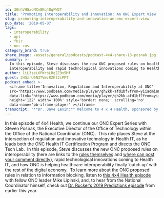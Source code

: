 ```yaml
---
id: 30hhVHGxoNXv8Kq48qFW2T
title: 'Promoting Interoperability and Innovation: An ONC Expert View'
slug: promoting-interoperability-and-innovation-an-onc-expert-view
pub_date: '2019-05-07'
tags:
  - interoperability
  - api
  - fhir
  - onc-cms
category_brand: true
share_image: /assets/general/podcasts/podcast-4x4-share-13-posnak.jpg
summary: >-
  In this episode, Steve discusses the new ONC proposed rules on healthcare
  interoperability and rapid technological innovations coming to Health IT.
author: 1iL3zeL6PWrbLRgZE9x5Mf
guest: 2HQzrU6N3TVmzRZKl2iPFT
podcast_embed: >-
  <iframe title='Innovation, Regulation and Interoperability at ONC'
  src='https://www.podbean.com/media/player/gh2kk-afd1bf?from=yiiadmin&download=1&version=1'
  data-link='https://www.podbean.com/media/player/gh2kk-afd1bf?from=yiiadmin&download=1&version=1'
  height='122' width='100%' style='border: none;' scrolling='no'
  data-name='pb-iframe-player' ></iframe>
transcript: "**Dr. Dave Levin:** Welcome to 4 x 4 Health, sponsored by Sansoro Health. Sansoro Health, integration at the speed of innovation. Check them out at [www.sansorohealth.com](http://www.sansorohealth.com). I am your host Dr. Dave Levin. Today I am talking with Steve Posnak, Executive Director of the Office of Technology within the Office of the National Coordinator for Health Information Technology, usually referred to as ONC. Steve has been with ONC since 2005 and currently advises the national coordinator, leads the ONC health IT certification program and directs ONC standards and technology investments through the ONC tech lab. He led the creation of the interoperability standards advisory, the redesign of ONC’s certified health IT product lists, created the interoperability proving ground and developed the CCDA scorecard. The recently proposed final rules from ONC on interoperability and information blocking deal with some of the most important issues in health IT today. I have spoken with Steve before. I could tell you he is a leading expert and a driving force behind this effort by the Federal Government to promote interoperability and the free exchange of health data. We are grateful to him for taking the time to talk with us about these critical issues. Welcome to 4 x 4 health, Steve.\n\n**Steven Posnak:** Thanks for having me, Dave.\n\n**Dave:** Alright, let’s jump right into this. We have a lot to cover today. I’m going to ask you a series of\_ four questions and we’ll take about four minutes to answer each one and to get us started. Just take a minute, tell us a little bit about yourself, about the ONC, it’s authority and how you go about doing the important work you’re involved in right now?\n\n**Steven:** Sure, thanks again for having me, but you know the quick summary of myself, I went to Undergraduate for Computer Science and did what any other self-respecting young adult would do when the market in the early 2000 didn’t look so good. I deferred adulthood and went to Grad school and at the time I was interested in Information Security based on some of the work that I was involved in. So, I was able to get accepted into Johns Hopkins Information Security Institute where I did a Masters in what is called Security Informatics and as I was there, I got really interested in health policy at the time. If you can remember, or your listeners remember, I was right about when the HIPAA privacy and security rules were released by the Department of Health and Human Services and you know, there was this new era of information technology and health policy security compliance and the like that, that came about. So, that was really how I got interested in the health IT and policy space that I’m in now. I, the long courtship with my office to place in the early 2000s and right when it got formed in 2004 and as your intro mentioned, I’ve been here since July 2005. So, that’s a bit about myself and how I wound up here really quickly. Happy to dive into specific details about the organization as you may feel like.\n\n**Dave:** Yeah, well so, take a minute and yeah, that was terrific. So, give us the same kind of fly over of ONC. You know, what’s it charged with and you know, very simply, broadly, how do you go about doing the work?\n\n**Steven:** Yeah, absolutely. So, we are an agency within the executive branch. We’re part of the what’s called the Office of the Secretary within the Department of Health and Human Services. So, we have an HHS lingo. We have organizations that are called operating divisions. So, those are the big-name kind of kitchen table agencies as I like to describe them. FDA, CMS, CDC, those are all big operating divisions as part of the department. The smaller policy setting, and other focused agencies are typically part of the office of the secretary in HHS and most of the time they’re led by an assistant secretary for a particular issue. So, we’re at the same peer level to say, for instance, the Office for civil rights that enforces the HIPAA privacy and security rules and we were originally chartered or created under an executive order, under the Bush administration, W. Bush and we lived under this executive order up until the High Tech Act came along in 2009. So, the beginning of the Obama administration and that was the first time that ONC, the office was codified in law and so, we weren’t just dependent on a single executive order to implement our mission. At the same time, we gained a bunch of new statutory authority for the first time to implement. I have a bit of an adage, you know, in government we operate on political capital, money, so appropriated dollars and authority and so, with any kind of mix or combination of those three, that’s really how a federal agency runs. ONC at various stages of had a various amount of each of those in order to do our work. In 2009, we received 2 billion with a B dollars to implement the High Tech Act and along with the EHR incentive program, which is otherwise referred to as meaningful use, which is now as you all know, you know, I’ve seen subsequent name changes, but the way that we do our work is largely we coordinate within the executive branch with many of the other federal agencies that focused on health IT or have an interoperability related portfolio and we can certainly talk about that more and then we similarly work with the private sector to help advance interoperability interests. Such as standards, improvements or pilots or other types of innovation-related activities that can help advance interoperability.\n\n**Dave:** Boy, I think you did a great job with summarizing which is a pretty complex, collection of alphabet soup there and three-letter agencies and all the like. The other thing that has struck me as I’ve delved into this world and begun to learn more is the sort of public, private partnership nature of this where you really go out of your way to find subject matter experts, bring them together, facilitate exploration of problems and potential solutions and then this whole cycle of the proposal and public comment and we’ll get a little deeper into this towards the end because I know part of what we want to do here is encourage the public to participate in this and comment, particularly during this period where the rules are available for that. So, I just want to add that, that little piece to your description as well. I want to turn now to interoperability and I usually ask my guests what is the most important or interesting thing you’re working on? But I’m telling you it is interoperability because that’s what I want to talk about today and again, I consider myself a slightly informed novice at this point. But there are some things that as I’ve looked at the language in the 21st Century Cures Act and in these proposed rules that jump out at me and of course 21st Century Cures Act has specific goals and I’m quoting to advance interoperability and support the access exchange and use of electronic health information. The way I have looked at this at the highest level is that the assumption is the data should flow, that this is good for health care, it’s good for patients, it’s good for containing the cost, and that if again, I would say the default assumption, the starting point for all of this at least could be sent to be that the data should flow, that it should be available without special effort or special costs unless there’s really well defined and legitimate reasons for that not to happen. Is that a fair lay person’s understanding of the overall intent of this work and particularly when we talk about interoperability and Steve, if it’s not, you go right ahead and correct me.\n\n**Steven:** No, no, I think it’s a great way to help summarize and as you mentioned, so the 21st Century Cures Act passed at the end of 2016. As you noted, it includes some substantial changes to ONC’s authority. First with respect to the certification program and then secondarily with respect to what is called the information blocking; and that really is, you quoted the phrase does you are in the statute about the having information, the electronic health information be accessible, exchangeable and usable to say it in proper grammar, you know, for many different purposes in the healthcare ecosystem.\n\n**Dave:** We had a wonderful discussion recently with your colleague Michael Lipinski and Mike and I went pretty deep on information blocking and at the time I proposed to him this kind of three-layer idea of an overall approach to promoting NRR and mitigating information blocking. I want to try that same idea out on you and get your reaction. So, I personally sort of think of this as coming in three layers. The first layer defines the technical protocols and essentially this is about APIs and use of the fire standard. The next layer defines the data that should be exchanged as part of this and using that technology and I think that the US core data for interoperability, that data set definition sort of, you know, gets us started there and then lastly there’s a behavioural layer that’s mostly to do with behaviours related to information blocking. So, tech in the form of APIs and you know, related technical requirements. A Data set that we can all agree on and then some behaviours that help promote the use and permit and help prevent info blocking. Is that, again, I know I’m speaking as a layman and I’m simplifying, but is that a reasonable way for folks to think about this?\n\n**Steven:** Yeah, yeah, absolutely and maybe even make it even simpler. The way in which ONC is organized today is with a large focus of our office on, you know, the policy-minded thinkers, right. So, Mike Lipinski, my colleague, is a part of our office policy. I direct our office of technology and so, together you know, we often look at health IT issues, just like you described, there’s a policy component which is really that behaviour. Are there incentives in the market, are there anti-competitive practices that may be affecting how fast or easy it is for information to exchange or be exchanged and then similarly, do stakeholders have the technical capacity and capabilities at hand to engage in those practices if they, you know, were so properly invented, let’s say? So, where we look at really both sides of that coin in terms of, you know, there are some cases where we need to focus a little bit more of our attention on policy-related efforts to see that necessary behaviour change and then in other areas, the technical standards may be slightly immature or need further testing, spit and polish to make sure that they can really support in a way that’s satisfactory, the needs of, you know, healthcare providers and the like in the space.\n\n**Dave:** I think that’s a really good summary and again at the end of the day there’s, a set of technical requirements but there’s also actions and practices of health IT developers and others that ultimately determine whether we have robust interoperability or not and I think it is one of the good things and one of the strong things about the Cures Act and about the way both ONC and CMS are approaching implementation is that recognizes that this is a complex interaction of technical and behavioural factors. It is probably time to start to go deep on those technical issues and I know that is a big sweet spot for you. So, take a couple of minutes and tell us, you know, again, broadly what were you after there. We know that the proposed rules include the adoption and use of APIs in general and specifically use of FHIR, take us deeply on if you will, the sort of technical underpinnings of the proposal.\n\n**Steven:** Sure, and we will do a kind of fast forward, super-fast of the past decade, you know, leading up to, you know, leading up to this point and the important thing to keep in mind is that you know, prior to the High Tech Act in 2009 and when I first started for our, you know, earlier points, adoption of electronic health record technology was quite low in both the ambulatory and inpatient setting and we were acutely focused on getting computers, digitizing data and getting, you know, getting the capacity for information exchange and information sharing much higher than it was at that time and the incentives that were made available through the High Tech Act certainly had a big impact on electronic health record adoption, EHR adoption but as the years have gone by, you know, we’ve been looking and been focused on the bigger problems that we knew we always needed to solve and interoperability at large right across a number of different use case is one of them. Provider efficiency, provider burden in other cases if you want to, depending on if the glass is half full or half empty and how you referencing things.\n\n**Dave:** Right.\n\n**Steven:** You know, is the other dynamic that we also seek to affect and when we talk about the technical component here, the 21st Century Cures Act includes a specific condition of certification it’s called. So, it’s one of those substantial changes tell and see authority where not only are we looking to regulate or oversee the technical conformance as we described for the EHR software, we also look at the health IT developers business practices in these cases as well that the potential for application programming interfaces, APIs, we’ll do the acronym check for everyone, you know, was recognized by Congress in terms of its effect that it’s had on other industries, right. So, when we look at our experiences with the aviation industry, you know, banking, other types of, you know, consumer electronics, we use APIs every day in our daily lives and then we go into healthcare and we’re asked to fax things and so, I think, you know, Congress recognize this discrepancy between the health IT and healthcare community and the rest of, you know, our, our competitive markets and included this condition of certification which we’ve subsequently rolled out through our proposed rule that everyone can comment on. So, through May 3rd and the proposed rules focused related to API technology is around three attributes. One is around standardization as you already indicated, it’s really important to point to make sure that there’s consistency in the market in terms of how, let’s say, applications, apps or services are able to connect to other systems. There’s the transparency aspect, making sure for everyone that’s a software developer that they can access the technical documentation and other terms and conditions that may be necessary in order to interact with APIs and then the third area or attribute and focus is around pro-competitive marketplace practices and behaviours and so, those really revolve around areas where health IT developers may be in a position to set fees and we’ve proposed certain guidelines around those and equally, where there’s opportunity for health IT developers to prohibit or prevent their customers from using third-party applications that may otherwise compete or have an effect on their market share by virtue of the fact that, that third party service that a healthcare organization wants to use maybe a kind of competitive or other complimentary product that, that original health IT developer may be interested in selling to the customer. So, that’s a quick recap. You know, without going into too many details of the broad view that we took in our proposals for the API without special effort as the statute refers to it.\n\n**Dave:** That’s a really good recap and the way I think about it is the initial push of essentially the last 10 years, was the basic digitalization of healthcare. We got our clinicians to put down pencils and pens and start using a keyboard and it sounds kind of silly when you say it that way, but it was a major accomplishment. I think many of us feel like we ended up digitizing our silos again and there was a kind of market failure that this legislation and the proposed rules are designed to address that will allow us to connect in more sensible ways and share data and you know, I said earlier that I felt like one of the themes was the data should flow. It seems clear to me, the other overarching theme of all of this is it’s a design to address. Again, what I see is a market failure. I know others share that view and they promote competition which will be healthy will drive innovation and improvement and so, the sooner the better as I’m concerned. You used a phrase technology suppliers and you’ve mentioned EHR companies a couple of times. One of the things that I learned is as part of doing this work, you’ve identified really three players if you will. Take a minute and explain to us the differences between the API tech supplier, the data provider and the user because they play, all play key roles in their linking, and it’s important to kind of understand that and how the rules play across that, I think.\n\n**Steven:** Yeah, absolutely and this is an interesting point to try to emphasize here. One of the lessons that I would say, you know, personally I’ve learned, and I think a lot of my colleagues share here as a regulatory agency. We are only, our rules are only as good as we are able to communicate them, and you know, we see, you know, a lot of, just to pick on our other colleagues, you know, at the Office of Civil Rights, you know, HHS with the HIPAA privacy and security rules. Probably one of the most often cited, confused, you know, rules in terms of whether or not, you know, healthcare organizations are allowed to share data with patients if they’re allowed to share data with other healthcare organizations and our colleagues at OCR do a great job putting out, you know, frequently asked questions and other guidance, you know, in this new electronic ecosystem but it seems like, it’s never enough, you know, to really satisfy everyone’s needs and similarly, we have that same experience with a certification through our regulatory, you know, purview and oversight. You know, we run an effectively, I like to describe it as a citizen service. You know, we don’t issue passports here at ONC, but we effectively run the ONC health IT certification program and health IT software developers that seek to get their health IT software certified through our program are our customers. You know, we do the best that we can in implementing our regulatory requirements to make sure that they know the items with which they need to comply, and they can do so consistently and so, the way in which we approach regulation sometimes is to make sure that we are explicitly clear or as explicitly clear as we can be about the types of actors or stakeholders that are involved and so, with the proposals that we constructed for the API condition of certification, we really viewed this in a somewhat triangular relationship. So, we have the health IT developer, we refer to them in this context as an API technology supplier. They’re the organization that’s putting the software engineers and other types of software developers toward the creation of our proposals what would be a FHIR server. So, fast healthcare, interoperability resources, FHIR, and that would be the kind of software stack on which healthcare organizations would be able to make their data accessible. So, we refer to those healthcare organizations as API data providers because they’re the ones that are the stewards of health data and they’re making that data available to either other third parties with whom they want to have a business relationship. So, in a B to B way or to support equally important contexts when a patient just like us, when we’re requesting our health information through our HIPPA right of access, the healthcare organization will then again be supplying that data to the patient and in the instances, just to cover of the third actor here where you have someone that’s interacting with the API technology that wasn’t the original creator of that FHIR server and that isn’t a data steward that’s providing access to the data. We refer to those, they’re kind of the rest of that community as API users and so, these would be, if I’m a healthcare provider first, you know, it could be a population analytics company that I set up a contract with to do some analysis of my diabetic population. They would be considered an API user, VISA via proposals and then equally me as a patient, if I seek to use some type of third-party application to connect to the healthcare providers API, us too, me and my app would be considered an API user in that context.\n\n**Dave:** That’s a great overview and again these sort of three buckets. So, there is the API tech supplier, the folks that are building an application and you’ve been very specific in this case that’s offering the FHIR spec API, there’s the API data provider, typically a health system or other that is licensing that technology and then there’s the API user, which could be a patient, could be a third party that’s got an App that requires the data and what’s interesting to me is the way these all fit together and how the rules have looked at some specific areas to ensure a balanced playing field and in to promote competition. So, for example, these days, it’s sometimes not clear who has authority, either formally or informally to decide that an API user, i.e. a third party. Let’s just say for the sake conversation, a mobile app developer, do they get to connect or not? Is it the sole purview of the licensee or does the technology supplier have a role in that as well and as I read the rules, they go directly at this sort of issue and they basically say, look, to be certified, you’ve got to serve it up as a FHIR standard and you’ve got to deliver the US CDI Dataset and it’s really up to the API data provider, typically the person licensing that technology to decide who they want to do business with and who connects and has access. So, to put a real concrete point of this, an EHR vendor will license our technology to a health system and as part of this arrangement, it will be really at the discretion of the health system to determine which third parties they want to do business with. Now we’ll carve patients out because they’re an exception and there’s really clear direction on what patients have a right to as well. So, again, I would ask you to either, you know, clarify or correct me or if I kind of bucketed up this thing in a way that makes sense and is that a typical scenario we can look forward to?\n\n**Steven:** Yeah, absolutely and I think to put the finest tip point on it. You know, the scenario that you brought up was one that we’ve, you know, long heard about, I think that Congress heard about as well in part leading to the legislation that was passed in the 21st Century Cures Act and it was really this context where, you know, as you noted, maybe not to anyone’s fault per say but there was ambiguity in the market and you know, in a healthcare organization were to license or be supplied API technology by their API technology suppliers, we like to refer to them now. You know, it wasn’t clear how or under what terms and conditions the licensee, let’s call it in this case, you know, the healthcare organization or healthcare provider could on their own, you know, do a business-to-business kind of interaction with a third party if they wanted some new type of clinical decision support service or again, they wanted to do some type of population analytics or quality improvement study with their own data. They were faced with having to go back to their health IT developer to ask for permission and so, one of the things that we explicitly did under our pro-competitive conditions within the larger API condition certification was to say the health IT developer, in this context, the API technology supplier is responsible for, you know, producing the technical, you know, capacity, the technical capabilities embodied in this FHIR server and getting that certified in making sure that it’s standard conformant etc. can supply the US core data for interoperability as you mentioned and when they license it and hand it over and there’s an instance of that at a particular healthcare provider, it’s then their decision what they’re going to do with their own, the API that they’ve acquired, right. So, that healthcare provider is in the driver’s seat and they’re allowed to or they would be allowed pursuant to our proposals, you know, dictate with whom they want to have a relationship from, you know, different third-party services, etc. that may even compete with their original API technology supplier and that was really important for us. I think to a point you mentioned earlier about kind of re-levelling the playing field and making sure that there were opportunities for competitive entrance at all levels. You know, with respect to working with healthcare providers.\n\n**Dave:** Well, this is a topic of great interest to me personally, I have coined the phrase ‘Innovation Constipation’. You can use that hashtag if you dare to, and it again, I see it as, you know, it’s just, there’s been a lack of natural alignment for some of the key stakeholders. It’s a classic market failure and as I read these rules, they’re designed to address this with you know, a minimal amount of regulation required. Like most things in life, we’ll try it and we’ll learn from the doing as well. If you have just joined us, you’re listening to 4 x 4 health. We are talking with Steve Posnak, Executive Director of the Office of Technology for ONC about interoperability and information blocking. Steve, the way I would summarize what I’ve heard so far is you’ve defined who the key players are in this, the folks who make technology, the folks who consume it and the folks that want to leverage that data for other activities. We’ve talked about if you will, the sort of specifications for the plugs and the sockets, the technical protocols and the like under an API and use of FHIR and we’ve talked about the data that can flow over those wires as it were as well. You know, part of having rules is enforcing rules and so what I’d like you to do now is take a few minutes and explain to us the enforcement aspects of this. How does this play into certification? What are the stakes for the various players to conform to these rules and the potential penalties if they don’t?\n\n**Steven:** Sure, absolutely and, you know, the way I typically like to do this is to first start with the information blocking section of the 21st Century Cures Act and so, the way to kind of keep that in mind is that there are four named actors in the statute. The first being a health IT developers, second being health information exchanges, third being health information networks and then the fourth being healthcare providers. The last one has a specific statutory definition and if folks are interested they could certainly go and check that out on our website at [www.healthit.gov](http://www.healthit.gov) as well as, you know, commenting through the proposed rule, which again is open until May 3rd and when it comes to health IT developers, largely the enforcement is kind of joint jurisdictional in that for information blocking related issues of the HHS Office of the Inspector General is charged with the ability to implement fines or civil monetary penalties. In this case, they could be up to $1 million per violation and that would be issued by again, the Office of the Inspector General and that would apply to the health IT developers, the health information exchanges and the health information networks. When it comes to the health IT developers that go through the ONC health IT certification program, they’re also subject to the full slate of what are called the conditions of certification again, and the easiest way that I try to describe the way in which the conditions of certification apply prior to the 21st Century Cures Act, ONC certification program and our authority really focused on the software product. Did the software product have the requisite functionality? Was it, you know, producing transactions that use the you know, specified standards in a conformant way and if there were other kind of business practices that a health IT developer engaged in, say, anti-competitive or discriminatory practices, we really didn’t have the authority to take oversight action in respect to those types of business practices. The 21st Century Cures Act changed that in that these conditions of certification now that we’ve included in our proposed rule apply to that, the health IT developer organization as a whole, which means they may have a fully technically, you know, compliant software product, but their actions in the market could violate one of the conditions of certification and at that point, ONC in this case, would have enforcement and Oversight Authority and depending on the type of activity that they were engaged in, our first interest is always to make sure that the health IT developer can remedy either a product nonconformity or in this case it could be a business you know, practice, you know, to cure whatever their behaviours may be and rectify the situation but if we were to need to take further action, you know, the health IT developers participation in the health IT certification program could be jeopardy.\n\n**Dave:** Those are pretty big sticks, a million dollar fine per episode. The potential to have your module or your entire application decertified which would be catastrophic for a business. I do like the idea that, you know, the goal really is to identify issues and remedy them and then lastly this, as I said, this combination of looking not just at what we do from a technical standpoint, but behaviour and Michael Lipinski and I got pretty deep into this. If folks are wondering, well what’s an example of this kind of behaviour? It would be things like saying, well sure you can have the data but I’m going to charge you five times what I charged the other customer and I won’t be able to get to your class for 12 months. Well, that’s a class that’s really a no, it’s a behavioural type thing and again, the laws and the proposed rule is designed to create a more level playing field when it comes to those kinds of behaviours as well. You mentioned the comment period and so take a minute and tell us, you know, what comes next in the process and in particular, how can our listeners and others who are interested in this topic get involved and support the process?\n\n**Steven:** Yeah, absolutely. So, right now we have a, what’s called the Federal Advisory Committee. It is the health IT advisory committee. So, originally named and they are a collection of industry stakeholders, experts in the health IT, health policy field. You know that we are on this Federal Advisory Committee. They’re going through the effort of reviewing certain sections of our rules to issue us comments and then equally, you know, as the comment period expires and all of the comments are submitted and we go through a pretty intensive process on the back end, let’s call it where, you know, depending on the issues we categorize them, we break them up and we spend many hours reading through all of the comments and then our subsequent steps in creating a final rule, which I would say I particularly enjoy because it’s really more of a question and answer type of approach. So, for each of our proposals, we’ll give stakeholders a summary in a final rule. Here’s what we’ve proposed, you know, here’s what happened on, on last season of our health IT, you know, theories and then we go through each of the proposals and the feedback that we received through the public comments and explain, here’s how we finalize the regulatory proposals, here is where we didn’t accept certain public comments and for what reasons or you know, we found these types of comments convincing or appropriate to help clarify ambiguities or to help add, you know, some explicit, you know, language to the particular, we call it regulation texts. That is really the kind of 10 commandments aspect of the rules and, you know, that, that’s what we’ll go through over the next coming months but I would know we read every single comment, you know, and often, you know, it’s one or two comments that really have an uh huh moment in terms of, you know, there’s a lot of interdependencies that goes on with, within the rule. Just, you know, based on our conversation, right. You’ve got the information blocking dynamic, you’ve got the conditions of certification dynamic, their health IT developers are playing both of those worlds and the best part of a public comment process is when stakeholders really apply the proposals that we’ve put out and say, here’s how I see it working, you know, is that what you intended? And sometimes, you know, they’re absolutely right. You know, there’s an unintended consequence and they’re able to forecast that and you know, where we’re able to address those prior to issuing a final rule or at the time we issue a final rule is always satisfying from a regulator’s perspective.\n\n**Dave:** Well, and it is important to get that kind of feedback. I’m reminded of that old programmer’s adage, with more eyeballs, all bugs are shallow, and I think the same is true here. Getting these different perspectives and really making, fulfilling the private part of the public-private partnership is essential. I am going to get a little flowery here and just say, you know, I am relatively new to this world, but I’ve been really impressed with Dr. Rucker and the team at ONC and their genuine interest in addressing these important problems and in input and discussion and the various forums in their availability and like I said, it’s like everything else in life, particularly complicated things, you know, it’s not going to be perfect, but it sure looks pretty darn good to me and I like the process and I’m grateful to folks like yourself that have invested clearly enormous time and effort to get us to this point. We will include links to the key websites and places where our listeners can go if they want to comment. Again, I would urge them to do that. In preparing for this podcast, I learned that you direct something called ONC’s standards and technology investments in the ONC tech lab. I have no idea what that is, but it sounded really cool. Can you take a minute and tell us about that? What are you up to in the tech lab?\n\n**Steven:** Sure and I am glad you asked because you know, it isn’t necessarily, you know, one of those front and centre things on [www.healthit.gov](http://www.healthit.gov), but you know, really has an important aspect and, adds and important aspect and dimension to our work. So, the reason why this came about, and I appreciate you know, you got the coolness factor associated with it is, you know, all this work is as Dr. Rucker may mention, sometimes blisteringly complex and you know, we still liked to have fun while we are, you know, working hard at all of these complicated issues that oftentimes, you know, from my experience take three, five, seven years really to play out and you know, when you work in the Federal Government perspective that’s often, you know, from the time we issue a regulation to the time that you see, you know, the first changes in the market could be, you know, three or four years and the way in which we kind of govern ourselves and with my staff, we said, what can we do to make our work not about who we work for, you know, in a hierarchical sense, but about the work that we do because a lot of the work that we do together among the various different, you know, branches on my team and the usual bureaucratic fashion, it’s a very, we have a very matrix organization in terms of, we have people that have super detailed knowledge of a particular either standard or code set or vocabulary that they need to pair up with someone that is potentially doing a pilot or working with the innovation community on, you know, understanding something about health IT and it became really clear to us that we needed a different way to categorize our work and portrayed the work that we were doing across teams and so that’s why we came up with the ONC tech lab. So, you know, one of the areas where we kind of blend together innovation and pilot-oriented work is we’ve recently released last year, what’s called the Leading Edge Acceleration Projects, LEAP, you know, because we always need an acronym in Government and you know, otherwise, you know, we’ll just let people down. So, we, you know, we put that out as an opportunity for the industry to say, here are a few forward-looking areas that we are willing to make some investments in. So, we’ve been working on that. We also do prize competitions from time to time, that really fit within our innovation space and then when it comes to standards coordination overall, one of the superpowers that we have as a coordinator or a convener is to work with the various, what are called Standards Development Organizations that are out there in the health IT space. So, you know, you’ve got HL7, IG, NCPDP, you know, LOINC, Snowmad, X12, at various, you know, various different levels, right. Some of them are you know, vocabulary and code sets, some of them are at what we call content, you know, exchange structure, you know, in syntax. Then making sure that they, they’re aware of some of the policy work that’s going on, that would affect, you know, the underlying standardization activities that happen in the organizations, but also to make sure that you know, we’re investing in the overall ecosystems approach and similarly, the way in which we do that, which is kind of this last area of the tech lab is around testing and other utilities and so we have certain test tools that we have built with our colleagues at the National Institute of Standards and Technology, NIST, which is another federal agency. People may be familiar with them from like, you know, the length of an inch or something along those lines. I almost said the wrong unit of measure. So, I’m glad I caught myself there, which would have been embarrassing as engineering guy, right and so, you know, we’ve worked with them for you know, throughout the almost better part of the last decade in putting together automated, you know, electronic testing tools for different types of health IT transactions. We at ONC, I’ve also financed the consolidated CDA, our related testing suite and, so we have one that’s more oriented for our certification program, but one that’s also oriented for just the community at large and so that one we call the CCDA scorecard where you know, as you’re an implementer and you’re working with the CCDA, you can keep testing, you know, up against it to see alright, you know, what are my issues, it’s kind of a debugging, you know, tool to help you make progress and lastly, you know, we’ve turned toward FHIR and you know, we have a FHIR server testing tool which we refer to as inferno because you’re not allowed to do anything in FHIR without using a pun.\n\n**Dave:** No, I have to interrupt you there. We have a strict policy on 4 x 4 health, no FHIR puns. So, I’m going to let you slide. I am just going to give you a warning this time, no tick but I do want you to be aware.\n\n**Steven:** That’s right, that’s right, alright. Well, that’ll be the, I’ll keep myself in check here. You know, so, we again look at opportunities for how we can advance industry consistency, right because as much value as a certification program can add, it is pretty downstream when it comes to the original, you know, specification development and early implementation testing that health IT developers may do and so, you know, again in a different way, you know, ONC as a federal agency plays, you know, we have had as a regulator, but then we also work our way upstream to try to collaborate, you know, just with, you know, the private sector to make sure that all the investments that are necessary to advance in interoperability to make sure that health IT products are being implemented consistently are there and so, you know, sometimes we invest in these testing and utility efforts.\n\n**Dave:** Well, I think I was right. I said it sounded cool and it really does seem like it is pretty cool. I am always interested in not just the work, but how we do the work and how that affects us and so, I was very taken with the first part of your description that this was not just about how does ONC do its job better and partner with these different stakeholders better, but it also speaks to the staff at ONC and, you know, how do you build a sustainable workforce and all those other things. So, you really spoke to me on a couple of different levels there. Thanks for sharing that. I suspect that it may have been wrapped up in this as well, but I want to give you the last word here today. What is your most sage advice about all of this as we go forward as folks think about interoperability, about where these, where we are with these rules and where we’re going? You’ve been at ground zero for a long time now, Steve, I am sure you have some sage advice for us.\n\n**Steven:** Yeah, you know, thinking about how it would best approach this, is to have two young kids and so often with, you know, an eight-year-old and a five-year-old, I find myself reflecting on the instant feedback I get from them, you know, relative to what I thought was a completely sane and reasonable policy, you know…\n\n**Dave:** Yeah. Wait until they are 13 and 16, they are going to really give it to you.\n\n**Steven:** So, I hear. You know, there’s kind of two dimensions to this and we touched on it a little bit earlier as well. You know, the first part I would say more globally is, there’s really no substitute for being curious and delivering hard, you know, work and thoughtful work and you know, the other dimension with respect to the kind of the health IT ecosystem in which we work is really that, that ingredient mixture in terms of how policy and technology need to be put together and I would say just like upon reflection, you know, haven’t been at this for a while now as we like to say, we’ve had valiant efforts that were, you know, say eighty to a hundred percent policy focus and they missed the mark and you know, similarly on the flip side, we’ve had tremendous efforts on investing in technology that also missed the mark and you know, it’s not that they weren’t successful so to speak, but they weren’t as impactful as it could be in a lot of what we talk about at the office and a lot that we talk about, you know, just in terms of being federal employees in general, right, to be a civil servant here. We’re all here to make an impact and I think the other thing that, you know, you touched on earlier in terms of the feedback that we get now from the broader population is indicative of how mainstream health IT has become in our lives. You know, it is not quite where we all want it to be because, you know, we are kind of on the cutting edge, but I hear from my mom, I hear from my dad, I hear from, you know, other people in my family. We hear from people at work now that are, you know, on Twitter or other types of social media expressing their frustration in their health IT experience and that really is what drives us. You know, it speak, you know, for everybody at ONC, it’s the personal experiences mixed with, you know, what we hear from the broader kind of American population about here’s where we think we can make an impact and, and we always strive, you know, getting back to my main point here to find the right blend of policy and technology that can really have that kind of amplifying effect.\n\n**Dave:** Well, that’s really well said, and I couldn’t agree more with the gap between the experience and the rest of our lives, whether it’s you know, shopping or travelling or banking and what we experienced in health care, it’s a pretty big gap. I am fond of saying every day I work in healthcare and then I go home and live in the 21st century and, and I think that we all see that and feel it. I think the other thing that I hear, and this is, is the value of diversity and teamwork. So, you’re looking at the problem from a diverse perspective, you know, addressing the technical and the behavioural and the economics of it. I would extend that to say I again, as best I can grasp it, the way ONC and CMS have coordinated and collaborated to deliver a combined set of rules that in many ways are interlocking and self-reinforcing and as you said, we’ll see how it plays out. You know, typically life teaches us all kinds of interesting lessons when we go do things and I’m sure it will evolve from there. Very grateful to you today for sharing your insights and as I said earlier, for the work the whole team at ONC is doing. We’ve been talking with Steve Posnak, Executive Director of the Office of Technology for ONC. Steve, thanks again for joining us today.\n\n**Steven:** Thanks, it was a pleasure.\n\n**Dave:** You have been listening to 4 x 4 health, sponsored by Sansoro health. Sansoro health, integration at the speed of innovation. Check them out at [www.sansorohealth.com](http://www.sansorohealth.com). I hope you will join us next time for another 4 x 4 discussion with healthcare innovators. Until then, I am your host Dr. Dave Levin, thanks for listening."
---
```

In this episode of 4x4 Health, we continue our ONC Expert Series with Steven Posnak, the Executive Director of the Office of Technology within the Office of the National Coordinator (ONC).  This role places Steve at the intersection of regulation and innovative technology in Health IT, as he leads both the ONC Health IT Certification Program and directs the ONC Tech Lab.  In this episode, Steve discusses the new ONC proposed rules on interoperability (here are links to the [rules themselves](https://www.govinfo.gov/content/pkg/FR-2019-03-04/pdf/2019-02224.pdf) and [where can post your comment directly](https://www.regulations.gov/comment?D=HHS-ONC-2019-0002-0001)), rapid technological innovations coming to Health IT, and how ONC is helping healthcare interoperability finally ‘catch up’ with the rest of the digital economy.  To learn more about the ONC proposed rules in relation to information blocking, listen to [this 4x4 Health episode](https://www.sansorohealth.com/tackling-information-blocking-with-an-onc-expert/) with fellow ONC leader Mike Lipinski, and, to hear from the National Coordinator himself, check out [Dr. Rucker’s 2019 Predictions episode](https://www.sansorohealth.com/4x4-health-podcast-2019-predictions-2/) from earlier this year.
  